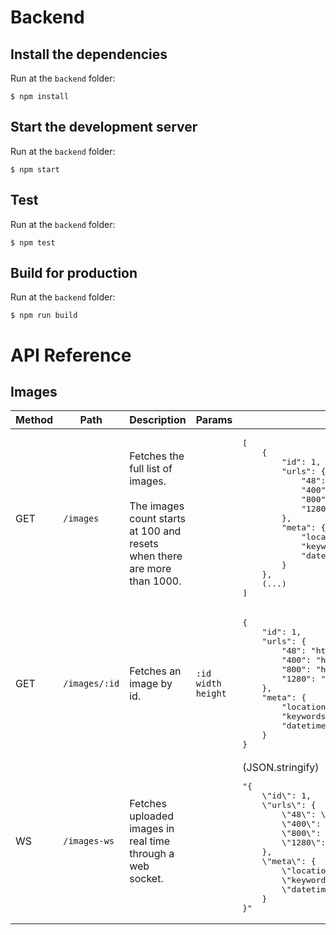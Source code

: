 # Backend

## Install the dependencies

Run at the `backend` folder:

```
$ npm install
```

## Start the development server

Run at the `backend` folder:

```
$ npm start
```

## Test

Run at the `backend` folder:

```
$ npm test
```

## Build for production

Run at the `backend` folder:

```
$ npm run build
```

# API Reference

## Images

<table>
    <thead>
        <tr>
            <th>Method</th>
            <th>Path</th>
            <th>Description</th>
            <th>Params</th>
            <th>Response</th>
        </tr>
    </thead>
    <tbody>
        <tr>
            <td>GET</td>
            <td>
                <code>/images</code>
            </td>
            <td>
                Fetches the full list of images.
                <br />
                <br />
                The images count starts at 100 and resets when there are more than 1000.
            </td>
            <td></td>
            <td>
                <pre>
[
    {
        "id": 1,
        "urls": {
            "48": "https://picsum.photos/id/1/48/48",
            "400": "https://picsum.photos/id/1/400/400",
            "800": "https://picsum.photos/id/1/800/800",
            "1280": "https://picsum.photos/id/1/1280/1280"
        },
        "meta": {
            "location": "Amsterdam",
            "keywords": "cupiditate earum quia",
            "datetime": "2020-11-19"
        }
    },
    (...)
]<!--
             --></pre>
            </td>
        </tr>
        <tr>
            <td>GET</td>
            <td>
                <code>/images/:id</code>
            </td>
            <td>Fetches an image by id.</td>
            <td>
                <code>:id</code>
                <code>width</code>
                <code>height</code>
            </td>
            <td>
                <pre>
{
    "id": 1,
    "urls": {
        "48": "https://picsum.photos/id/1/48/48",
        "400": "https://picsum.photos/id/1/400/400",
        "800": "https://picsum.photos/id/1/800/800",
        "1280": "https://picsum.photos/id/1/1280/1280"
    },
    "meta": {
        "location": "Amsterdam",
        "keywords": "cupiditate earum quia",
        "datetime": "2020-11-19"
    }
}<!--
             --></pre>
            </td>
        </tr>
        <tr>
            <td>WS</td>
            <td>
                <code>/images-ws</code>
            </td>
            <td>Fetches uploaded images in real time through a web socket.</td>
            <td></td>
            <td>
                (JSON.stringify)
                <pre>
"{
    \"id\": 1,
    \"urls\": {
        \"48\": \"https://picsum.photos/id/1/48/48\",
        \"400\": \"https://picsum.photos/id/1/400/400\",
        \"800\": \"https://picsum.photos/id/1/800/800\",
        \"1280\": \"https://picsum.photos/id/1/1280/1280\"
    },
    \"meta\": {
        \"location\": \"Amsterdam\",
        \"keywords\": \"cupiditate earum quia\",
        \"datetime\": \"2020-11-19\"
    }
}"<!--
             --></pre>
            </td>
        </tr>
    </tbody>
</table>
